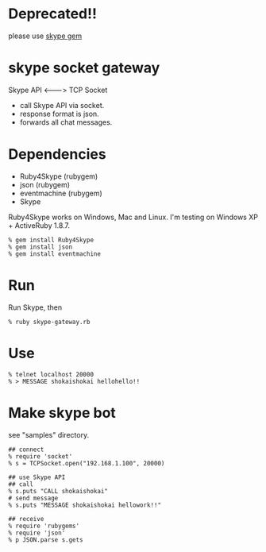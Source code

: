 Deprecated!!
============
please use [skype gem](http://github.com/shokai/skype-ruby)

skype socket gateway
====================
Skype API <---> TCP Socket

* call Skype API via socket.
* response format is json.
* forwards all chat messages.

Dependencies
============
* Ruby4Skype (rubygem)
* json (rubygem)
* eventmachine (rubygem)
* Skype

Ruby4Skype works on Windows, Mac and Linux.
I'm testing on Windows XP + ActiveRuby 1.8.7.

    % gem install Ruby4Skype 
    % gem install json
    % gem install eventmachine


Run
===

Run Skype, then

    % ruby skype-gateway.rb


Use
===

    % telnet localhost 20000
    % > MESSAGE shokaishokai hellohello!!


Make skype bot
==============
see "samples" directory.

    ## connect
    % require 'socket'
    % s = TCPSocket.open("192.168.1.100", 20000)

    ## use Skype API
    ## call
    % s.puts "CALL shokaishokai"
    # send message
    % s.puts "MESSAGE shokaishokai hellowork!!"

    ## receive
    % require 'rubygems'
    % require 'json'
    % p JSON.parse s.gets
 